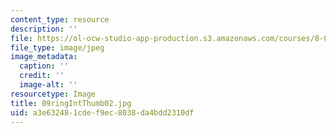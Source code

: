 ```yaml
---
content_type: resource
description: ''
file: https://ol-ocw-studio-app-production.s3.amazonaws.com/courses/8-02-physics-ii-electricity-and-magnetism-spring-2007/a3e632481cdef9ec8038da4bdd2310df_09ringIntThumb02.jpg
file_type: image/jpeg
image_metadata:
  caption: ''
  credit: ''
  image-alt: ''
resourcetype: Image
title: 09ringIntThumb02.jpg
uid: a3e63248-1cde-f9ec-8038-da4bdd2310df
---
```

